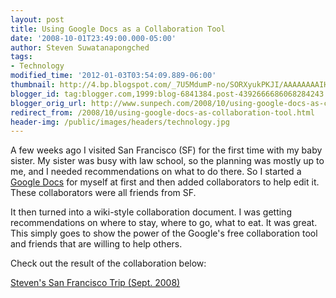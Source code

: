 ```yaml
---
layout: post
title: Using Google Docs as a Collaboration Tool
date: '2008-10-01T23:49:00.000-05:00'
author: Steven Suwatanapongched
tags:
- Technology
modified_time: '2012-01-03T03:54:09.889-06:00'
thumbnail: http://4.bp.blogspot.com/_7U5MdumP-no/SORXyukPKJI/AAAAAAAAIHs/mn5kb3gxf64/s600/google_doc.jpg
blogger_id: tag:blogger.com,1999:blog-6841384.post-4392666686068284243
blogger_orig_url: http://www.sunpech.com/2008/10/using-google-docs-as-collaboration-tool.html
redirect_from: /2008/10/using-google-docs-as-collaboration-tool.html
header-img: /public/images/headers/technology.jpg
---
```


A few weeks ago I visited San Francisco (SF) for the first time with my baby sister.  My sister was busy with law school, so the planning was mostly up to me, and I needed recommendations on what to do there.  So I started a <a href="http://docs.google.com/">Google Docs</a> for myself at first and then added collaborators to help edit it.  These collaborators were all friends from SF.

It then turned into a wiki-style collaboration document.  I was getting recommendations on where to stay, where to go, what to eat.  It was great.  This simply goes to show the power of the Google's free collaboration tool and friends that are willing to help others.

Check out the result of the collaboration below:

<a href="http://docs.google.com/Doc?id=ajjmpghqf6r8_6fjvqm7cx">Steven's San Francisco Trip (Sept. 2008)</a>

<a href="http://docs.google.com/Doc?id=ajjmpghqf6r8_6fjvqm7cx"><img alt="" border="0" id="BLOGGER_PHOTO_ID_5252419594425936018" src="http://4.bp.blogspot.com/_7U5MdumP-no/SORXyukPKJI/AAAAAAAAIHs/mn5kb3gxf64/s400/google_doc.jpg" /></a>
